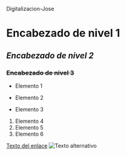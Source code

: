  Digitalizacion-Jose
   # **Encabezado de nivel 1**
   ## *Encabezado de nivel 2*
   ### ~~Encabezado de nivel 3~~
- Elemento 1
* Elemento 2
+ Elemento 3
1. Elemento 4
2. Elemento 5
3. Elemento 6
<!-- comentario -->
[Texto del enlace](http://www.ejemplo.com)
![Texto alternativo](ruta/imagen.jpg)
